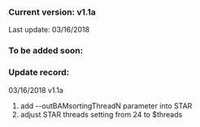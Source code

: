 ### Current version: v1.1a  
Last update: 03/16/2018  
  
  
  
### To be added soon:  

  
### Update record: 
03/16/2018 v1.1a  
1. add --outBAMsortingThreadN parameter into STAR  
2. adjust STAR threads setting from 24 to $threads  
